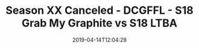 ---
title: Season XX Canceled - DCGFFL - S18 Grab My Graphite vs S18 LTBA
teams-score:
- team: _teams/graphite.md
  score: 41
- team: _teams/baby-blue.md
  score: 12
mvp: Dameron Rendell (Graphite), Kori Saunders (Baby Blue)
game-ball: ''
season: 18
week: 7
date: '2019-04-14T12:04:28'
pageid: season-xviii-week-7-april-14-6918-vs-6910
---